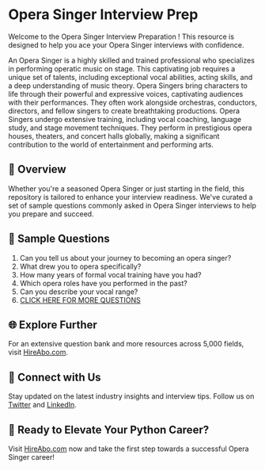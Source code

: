 # Opera Singer Interview Prep

Welcome to the Opera Singer Interview Preparation ! This resource is designed to help you ace your Opera Singer interviews with confidence.

An Opera Singer is a highly skilled and trained professional who specializes in performing operatic music on stage. This captivating job requires a unique set of talents, including exceptional vocal abilities, acting skills, and a deep understanding of music theory. Opera Singers bring characters to life through their powerful and expressive voices, captivating audiences with their performances. They often work alongside orchestras, conductors, directors, and fellow singers to create breathtaking productions. Opera Singers undergo extensive training, including vocal coaching, language study, and stage movement techniques. They perform in prestigious opera houses, theaters, and concert halls globally, making a significant contribution to the world of entertainment and performing arts.

## 🚀 Overview

Whether you're a seasoned Opera Singer or just starting in the field, this repository is tailored to enhance your interview readiness. We've curated a set of sample questions commonly asked in Opera Singer interviews to help you prepare and succeed.

## 📝 Sample Questions

1. Can you tell us about your journey to becoming an opera singer?
2. What drew you to opera specifically?
3. How many years of formal vocal training have you had?
4. Which opera roles have you performed in the past?
5. Can you describe your vocal range?
6. [CLICK HERE FOR MORE QUESTIONS](https://hireabo.com/job/16_1_24/Opera%20Singer)

## 🌐 Explore Further

For an extensive question bank and more resources across 5,000 fields, visit [HireAbo.com](https://www.hireabo.com).

## 📱 Connect with Us

Stay updated on the latest industry insights and interview tips. Follow us on [Twitter](https://twitter.com/hireabo) and [LinkedIn](https://www.linkedin.com/in/hire-abo-3609972a8/).

## 🚀 Ready to Elevate Your Python Career?

Visit [HireAbo.com](https://www.hireabo.com) now and take the first step towards a successful Opera Singer career!